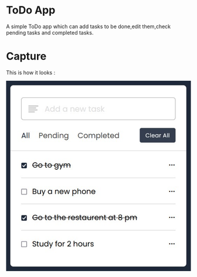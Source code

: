# ToDo App

A simple ToDo app which can add tasks to be done,edit them,check pending tasks and completed tasks.

# Capture

This is how it looks :

![screenshot](Capture.jpg)
